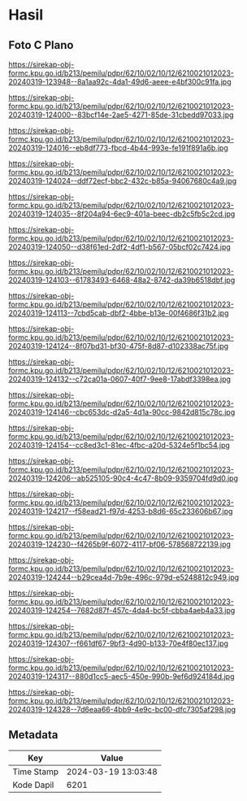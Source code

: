 # Hasil

## Foto C Plano

https://sirekap-obj-formc.kpu.go.id/b213/pemilu/pdpr/62/10/02/10/12/6210021012023-20240319-123948--8a1aa92c-4da1-49d6-aeee-e4bf300c91fa.jpg

https://sirekap-obj-formc.kpu.go.id/b213/pemilu/pdpr/62/10/02/10/12/6210021012023-20240319-124000--83bcf14e-2ae5-4271-85de-31cbedd97033.jpg

https://sirekap-obj-formc.kpu.go.id/b213/pemilu/pdpr/62/10/02/10/12/6210021012023-20240319-124016--eb8df773-fbcd-4b44-993e-fe191f891a6b.jpg

https://sirekap-obj-formc.kpu.go.id/b213/pemilu/pdpr/62/10/02/10/12/6210021012023-20240319-124024--ddf72ecf-bbc2-432c-b85a-94067680c4a9.jpg

https://sirekap-obj-formc.kpu.go.id/b213/pemilu/pdpr/62/10/02/10/12/6210021012023-20240319-124035--8f204a94-6ec9-401a-beec-db2c5fb5c2cd.jpg

https://sirekap-obj-formc.kpu.go.id/b213/pemilu/pdpr/62/10/02/10/12/6210021012023-20240319-124050--d38f61ed-2df2-4df1-b567-05bcf02c7424.jpg

https://sirekap-obj-formc.kpu.go.id/b213/pemilu/pdpr/62/10/02/10/12/6210021012023-20240319-124103--61783493-6468-48a2-8742-da39b6518dbf.jpg

https://sirekap-obj-formc.kpu.go.id/b213/pemilu/pdpr/62/10/02/10/12/6210021012023-20240319-124113--7cbd5cab-dbf2-4bbe-b13e-00f4686f31b2.jpg

https://sirekap-obj-formc.kpu.go.id/b213/pemilu/pdpr/62/10/02/10/12/6210021012023-20240319-124124--8f07bd31-bf30-475f-8d87-d102338ac75f.jpg

https://sirekap-obj-formc.kpu.go.id/b213/pemilu/pdpr/62/10/02/10/12/6210021012023-20240319-124132--c72ca01a-0607-40f7-9ee8-17abdf3398ea.jpg

https://sirekap-obj-formc.kpu.go.id/b213/pemilu/pdpr/62/10/02/10/12/6210021012023-20240319-124146--cbc653dc-d2a5-4d1a-90cc-9842d815c78c.jpg

https://sirekap-obj-formc.kpu.go.id/b213/pemilu/pdpr/62/10/02/10/12/6210021012023-20240319-124154--cc8ed3c1-81ec-4fbc-a20d-5324e5f1bc54.jpg

https://sirekap-obj-formc.kpu.go.id/b213/pemilu/pdpr/62/10/02/10/12/6210021012023-20240319-124206--ab525105-90c4-4c47-8b09-9359704fd9d0.jpg

https://sirekap-obj-formc.kpu.go.id/b213/pemilu/pdpr/62/10/02/10/12/6210021012023-20240319-124217--f58ead21-f97d-4253-b8d6-65c233606b67.jpg

https://sirekap-obj-formc.kpu.go.id/b213/pemilu/pdpr/62/10/02/10/12/6210021012023-20240319-124230--f4265b9f-6072-4117-bf06-578568722139.jpg

https://sirekap-obj-formc.kpu.go.id/b213/pemilu/pdpr/62/10/02/10/12/6210021012023-20240319-124244--b29cea4d-7b9e-496c-979d-e5248812c949.jpg

https://sirekap-obj-formc.kpu.go.id/b213/pemilu/pdpr/62/10/02/10/12/6210021012023-20240319-124254--7682d87f-457c-4da4-bc5f-cbba4aeb4a33.jpg

https://sirekap-obj-formc.kpu.go.id/b213/pemilu/pdpr/62/10/02/10/12/6210021012023-20240319-124307--f661df67-9bf3-4d90-b133-70e4f80ec137.jpg

https://sirekap-obj-formc.kpu.go.id/b213/pemilu/pdpr/62/10/02/10/12/6210021012023-20240319-124317--880d1cc5-aec5-450e-990b-9ef6d924184d.jpg

https://sirekap-obj-formc.kpu.go.id/b213/pemilu/pdpr/62/10/02/10/12/6210021012023-20240319-124328--7d6eaa66-4bb9-4e9c-bc00-dfc7305af298.jpg


## Metadata

| Key        | Value               |
| ---------- | ------------------- |
| Time Stamp | 2024-03-19 13:03:48 |
| Kode Dapil | 6201                |



